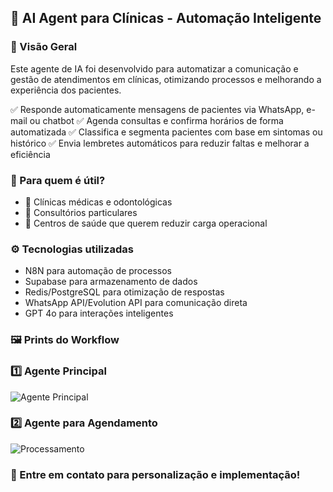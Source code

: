 ## 🏥 AI Agent para Clínicas - Automação Inteligente
### 📌 Visão Geral
Este agente de IA foi desenvolvido para automatizar a comunicação e gestão de atendimentos em clínicas, otimizando processos e melhorando a experiência dos pacientes.

✅ Responde automaticamente mensagens de pacientes via WhatsApp, e-mail ou chatbot
✅ Agenda consultas e confirma horários de forma automatizada
✅ Classifica e segmenta pacientes com base em sintomas ou histórico
✅ Envia lembretes automáticos para reduzir faltas e melhorar a eficiência

### 🎯 Para quem é útil?
- 🔹 Clínicas médicas e odontológicas
- 🔹 Consultórios particulares
- 🔹 Centros de saúde que querem reduzir carga operacional

### ⚙️ Tecnologias utilizadas
- N8N para automação de processos
- Supabase para armazenamento de dados
- Redis/PostgreSQL para otimização de respostas
- WhatsApp API/Evolution API para comunicação direta
- GPT 4o para interações inteligentes

### 🖼️ Prints do Workflow
### 1️⃣ Agente Principal
![Agente Principal](https://github.com/user-attachments/assets/0123e258-615d-414f-8ef0-f0b6bcddce30)

### 2️⃣ Agente para Agendamento
![Processamento](https://github.com/user-attachments/assets/53495b15-0711-4c6c-9a1c-8dae9cba60bd)

### 📌 Entre em contato para personalização e implementação!
